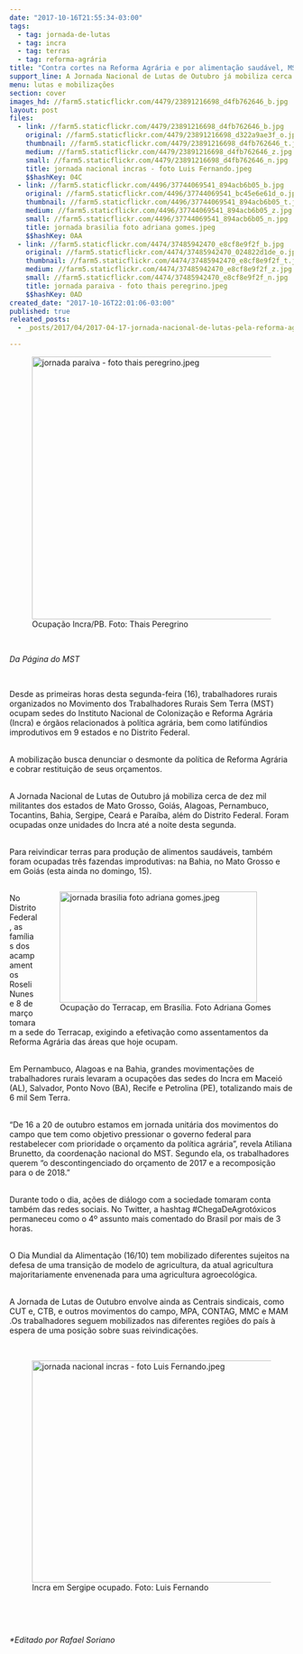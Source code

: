 ```yaml
---
date: "2017-10-16T21:55:34-03:00"
tags:
  - tag: jornada-de-lutas
  - tag: incra
  - tag: terras
  - tag: reforma-agrária
title: "Contra cortes na Reforma Agrária e por alimentação saudável, MST se mobiliza em Jornada Nacional"
support_line: A Jornada Nacional de Lutas de Outubro já mobiliza cerca de dez mil militantes em nove estados e no Distrito Federal.
menu: lutas e mobilizações
section: cover
images_hd: //farm5.staticflickr.com/4479/23891216698_d4fb762646_b.jpg
layout: post
files:
  - link: //farm5.staticflickr.com/4479/23891216698_d4fb762646_b.jpg
    original: //farm5.staticflickr.com/4479/23891216698_d322a9ae3f_o.jpg
    thumbnail: //farm5.staticflickr.com/4479/23891216698_d4fb762646_t.jpg
    medium: //farm5.staticflickr.com/4479/23891216698_d4fb762646_z.jpg
    small: //farm5.staticflickr.com/4479/23891216698_d4fb762646_n.jpg
    title: jornada nacional incras - foto Luis Fernando.jpeg
    $$hashKey: 04C
  - link: //farm5.staticflickr.com/4496/37744069541_894acb6b05_b.jpg
    original: //farm5.staticflickr.com/4496/37744069541_bc45e6e61d_o.jpg
    thumbnail: //farm5.staticflickr.com/4496/37744069541_894acb6b05_t.jpg
    medium: //farm5.staticflickr.com/4496/37744069541_894acb6b05_z.jpg
    small: //farm5.staticflickr.com/4496/37744069541_894acb6b05_n.jpg
    title: jornada brasilia foto adriana gomes.jpeg
    $$hashKey: 0AA
  - link: //farm5.staticflickr.com/4474/37485942470_e8cf8e9f2f_b.jpg
    original: //farm5.staticflickr.com/4474/37485942470_024822d1de_o.jpg
    thumbnail: //farm5.staticflickr.com/4474/37485942470_e8cf8e9f2f_t.jpg
    medium: //farm5.staticflickr.com/4474/37485942470_e8cf8e9f2f_z.jpg
    small: //farm5.staticflickr.com/4474/37485942470_e8cf8e9f2f_n.jpg
    title: jornada paraiva - foto thais peregrino.jpeg
    $$hashKey: 0AD
created_date: "2017-10-16T22:01:06-03:00"
published: true
releated_posts:
  - _posts/2017/04/2017-04-17-jornada-nacional-de-lutas-pela-reforma-agraria-2017.md

---
```

<figure class="image"><img alt="jornada paraiva - foto thais peregrino.jpeg" height="466" src="//farm5.staticflickr.com/4474/37485942470_e8cf8e9f2f_b.jpg" width="700" />
<figcaption>Ocupa&ccedil;&atilde;o Incra/PB. Foto: Thais Peregrino</figcaption>
</figure>

<p>&nbsp;</p>

<p><em>Da P&aacute;gina do MST</em></p>

<p>&nbsp;</p>

<p>Desde as primeiras horas desta segunda-feira (16), trabalhadores rurais organizados no Movimento dos Trabalhadores Rurais Sem Terra (MST) ocupam sedes do Instituto Nacional de Coloniza&ccedil;&atilde;o e Reforma Agr&aacute;ria (Incra) e &oacute;rg&atilde;os relacionados &agrave; pol&iacute;tica agr&aacute;ria, bem como latif&uacute;ndios improdutivos em 9&nbsp;estados e no Distrito Federal.</p>

<p><br />
A mobiliza&ccedil;&atilde;o busca denunciar o desmonte da pol&iacute;tica de Reforma Agr&aacute;ria e cobrar restitui&ccedil;&atilde;o de seus or&ccedil;amentos.</p>

<p><br />
A Jornada Nacional de Lutas de Outubro j&aacute; mobiliza cerca de dez mil militantes dos estados de Mato Grosso, Goi&aacute;s, Alagoas, Pernambuco, Tocantins, Bahia, Sergipe, Cear&aacute; e Para&iacute;ba, al&eacute;m do Distrito Federal. Foram ocupadas onze unidades do Incra at&eacute; a noite desta segunda.</p>

<p><br />
Para reivindicar terras para produ&ccedil;&atilde;o de alimentos saud&aacute;veis, tamb&eacute;m foram ocupadas tr&ecirc;s fazendas improdutivas: na Bahia, no Mato Grosso e em Goi&aacute;s (esta ainda no domingo, 15).</p>

<figure class="image" style="float:right"><img alt="jornada brasilia foto adriana gomes.jpeg" height="197" src="//farm5.staticflickr.com/4496/37744069541_894acb6b05_b.jpg" width="350" />
<figcaption>Ocupa&ccedil;&atilde;o do Terracap, em Bras&iacute;lia. Foto Adriana Gomes</figcaption>
</figure>

<p><br />
No Distrito Federal, as fam&iacute;lias dos acampamentos Roseli Nunes e 8 de mar&ccedil;o tomaram a sede do Terracap, exigindo a efetiva&ccedil;&atilde;o como assentamentos da Reforma Agr&aacute;ria das &aacute;reas que hoje ocupam.</p>

<p><br />
Em Pernambuco, Alagoas e na Bahia, grandes movimenta&ccedil;&otilde;es de trabalhadores rurais levaram a ocupa&ccedil;&otilde;es das sedes do Incra em Macei&oacute; (AL), Salvador, Ponto Novo (BA), Recife e Petrolina (PE), totalizando mais de 6 mil Sem Terra.</p>

<p><br />
&ldquo;De 16 a 20 de outubro estamos em jornada unit&aacute;ria dos movimentos do campo que tem como objetivo pressionar o governo federal para restabelecer com prioridade o or&ccedil;amento da pol&iacute;tica agr&aacute;ria&rdquo;, revela Atiliana Brunetto, da coordena&ccedil;&atilde;o nacional do MST. Segundo ela, os trabalhadores querem &ldquo;o descontingenciado do or&ccedil;amento de 2017 e a recomposi&ccedil;&atilde;o para o de 2018.&rdquo;</p>

<p><br />
Durante todo o dia, a&ccedil;&otilde;es de di&aacute;logo com a sociedade tomaram conta tamb&eacute;m das redes sociais. No Twitter, a hashtag #ChegaDeAgrot&oacute;xicos permaneceu como o 4&ordm; assunto mais comentado do Brasil por mais de 3 horas.</p>

<p><br />
O Dia Mundial da Alimenta&ccedil;&atilde;o (16/10) tem mobilizado diferentes sujeitos na defesa de uma transi&ccedil;&atilde;o de modelo de agricultura, da atual agricultura majoritariamente envenenada para uma agricultura agroecol&oacute;gica.</p>

<p><br />
A Jornada de Lutas de Outubro envolve ainda as Centrais sindicais, como CUT e, CTB, e outros movimentos do campo, MPA, CONTAG, MMC e MAM .Os trabalhadores seguem mobilizados nas diferentes regi&otilde;es do pa&iacute;s &agrave; espera de uma posi&ccedil;&atilde;o sobre suas reivindica&ccedil;&otilde;es.</p>

<p>&nbsp;</p>

<figure class="image"><img alt="jornada nacional incras - foto Luis Fernando.jpeg" height="394" src="//farm5.staticflickr.com/4479/23891216698_d4fb762646_b.jpg" width="700" />
<figcaption>Incra em Sergipe ocupado. Foto: Luis Fernando</figcaption>
</figure>

<p>&nbsp;</p>

<p>&nbsp;</p>

<p><em>*Editado por Rafael Soriano</em></p>
